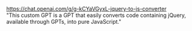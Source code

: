 https://chat.openai.com/g/g-kCYaVGyxL-jquery-to-js-converter  
"This custom GPT is a GPT that easily converts code containing jQuery, available through GPTs, into pure JavaScript."
